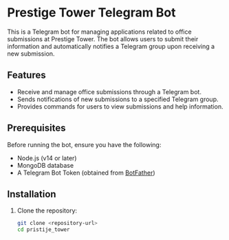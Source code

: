 # Prestige Tower Telegram Bot

This is a Telegram bot for managing applications related to office submissions at Prestige Tower. The bot allows users to submit their information and automatically notifies a Telegram group upon receiving a new submission.

## Features

- Receive and manage office submissions through a Telegram bot.
- Sends notifications of new submissions to a specified Telegram group.
- Provides commands for users to view submissions and help information.

## Prerequisites

Before running the bot, ensure you have the following:

- Node.js (v14 or later)
- MongoDB database
- A Telegram Bot Token (obtained from [BotFather](https://core.telegram.org/bots#botfather))

## Installation

1. Clone the repository:

   ```bash
   git clone <repository-url>
   cd pristije_tower
